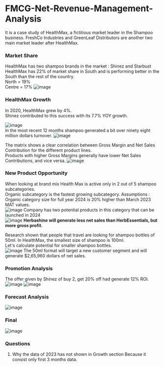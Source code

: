 # FMCG-Net-Revenue-Management-Analysis
It is a case study of HealthMax, a fictitious market leader in the Shampoo business. FreshCo Industries and GreenLeaf Distributors are another two main market leader after HealthMax. 
### Market Share 
HealthMax has two shampoo brands in the market : Shinez and Starbust<br>
HealthMax has 22% of market share in South and is performing better in the South than the rest of the country.<br>
North = 19% <br>
Centre = 17%
![image](https://github.com/user-attachments/assets/57877ab2-c37e-45e3-9fb5-9fb35fe10d46)
### HealthMax Growth
In 2020, HealthMax grew by 4%.<br> Shinez contributed to this success with its 7.7% YOY growth.

![image](https://github.com/user-attachments/assets/edcbe2db-8b44-4aba-a73a-89044d0b5912)
<br>
In the most recent 12 months shampoo generated a bit over ninety eight million dollars turnover.
![image](https://github.com/user-attachments/assets/4c8da611-2620-45be-b510-8f6690fd7b1b)

The matrix shows a clear correlation between Gross Margin and Net Sales Contribution for the different product lines.<br>
Products with higher Gross Margins generally have lower Net Sales Contributions, and vice versa.
![image](https://github.com/user-attachments/assets/7b6a35cc-53bc-42d7-896d-537c7006a58c)
### New Product Opportunity
When looking at brand mix Health Max is active only in 2 out of 5 shampoo subcategories.<br>
Organic subcategory is the fastest growing subcategory.
Assumptions : Organic category size for full year 2024 is 20% higher than March 2023 MAT values.<br>
![image](https://github.com/user-attachments/assets/20eec71a-a454-4dba-9d8c-a6112802ecde)
Company has two potential products in this category that can be launched in 2024<br>
![image](https://github.com/user-attachments/assets/adb12724-bd39-48bf-b176-dad336d90aa4)
**Herbashine will generate less net sales than HerbEssentials, but more gross profit.**

Research shown that people that travel are looking for shampoo bottles of 50ml. In HealthMax, the smallest size of shampoo is 100ml.<br>
Let's calculate potential for smaller shampoo bottles.<br>
![image](https://github.com/user-attachments/assets/b08db35f-f564-4777-bce0-e5f4d3b3e5e8)
The 50ml format will target a new customer segment and will generate $2,65,960 dollars of net sales.
### Promotion Analysis
The offer given by Shinez of buy 2, get 20% off had generate 12% ROI.
![image](https://github.com/user-attachments/assets/1688016a-b87d-4d81-85e8-1a45e11d6b05)
![image](https://github.com/user-attachments/assets/84c8e796-ee49-4293-a9da-0c3e9c0de165)
### Forecast Analysis
![image](https://github.com/user-attachments/assets/e64fe248-dce9-44fd-8645-24bd48e5df3c)
### Final
![image](https://github.com/user-attachments/assets/c7b72c1c-4691-4746-be2e-cb6d7c5d6644)








### Questions 
1. Why the data of 2023 has not shown in Growth section
   Because it consist only first 3 months data.





